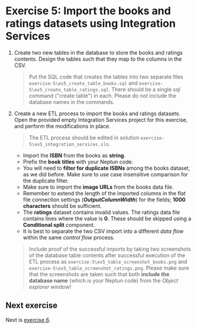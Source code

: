 # Exercise 5: Import the books and ratings datasets using Integration Services

1. Create two new tables in the database to store the books and ratings contents. Design the tables such that they map to the columns in the CSV.

   > Put the SQL code that creates the tables into two separate files `exercise-5\ex5_create_table_books.sql` and `exercise-5\ex5_create_table_ratings.sql`. There should be a single sql command ("create table") in each. Please do _not_ include the database names in the commands.

1. Create a new ETL process to import the books and ratings datasets. Open the provided empty Integration Services project for this exercise, and perform the modifications in place.

   > The ETL process should be edited in solution `exercise-5\ex5_integration_services.sln`.

   - Import the **ISBN** from the books as **string**.
   - Prefix the **book titles** with your Neptun code.
   - You will need to **filter for duplicate ISBNs** among the books dataset, as we did before. Make sure to use case insensitive comparison for the duplicate filter.
   - Make sure to import the **image URLs** from the books data file.
   - Remember to extend the length of the imported columns in the flat file connection settings (**_OutputColumnWidth_**) for the fields; **1000 characters** should be sufficient.
   - The **ratings** dataset contains invalid values. The ratings data file contains lines where the value is **0**. These should be skipped using a **Conditional split** component.
   - It is best to separate the two CSV import into a different _data flow_ within the same _control flow_ process.

   > Include proof of the successful imports by taking two screenshots of the database table contents after successful execution of the ETL process as `exercise-5\ex5_table_screenshot_books.png` and `exercise-5\ex5_table_screenshot_ratings.png`. Please make sure that the screenshots are taken such that both **include the database name** (which is your Neptun code) from the _Object explorer_ window!

## Next exercise

Next is [exercise 6](exercise6.md).
